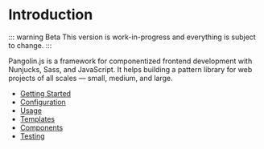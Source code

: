# Introduction

::: warning Beta
This version is work-in-progress and everything is subject to change.
:::

Pangolin.js is a framework for componentized frontend development with Nunjucks, Sass, and JavaScript.
It helps building a pattern library for web projects of all scales — small, medium, and large.

* [Getting Started](getting-started.md)
* [Configuration](configuration.md)
* [Usage](usage.md)
* [Templates](templates.md)
* [Components](components.md)
* [Testing](testing.md)
